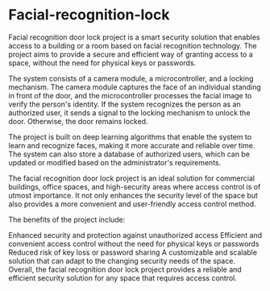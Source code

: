 # Facial-recognition-lock
Facial recognition door lock project is a smart security solution that enables access to a building or a room based on facial recognition technology.
The project aims to provide a secure and efficient way of granting access to a space, without the need for physical keys or passwords.

The system consists of a camera module, a microcontroller, and a locking mechanism. The camera module captures the face of an individual standing in front of the door, and the microcontroller processes the facial image to verify the person's identity. If the system recognizes the person as an authorized user, it sends a signal to the locking mechanism to unlock the door. Otherwise, the door remains locked.

The project is built on deep learning algorithms that enable the system to learn and recognize faces, making it more accurate and reliable over time. The system can also store a database of authorized users, which can be updated or modified based on the administrator's requirements.

The facial recognition door lock project is an ideal solution for commercial buildings, office spaces, and high-security areas where access control is of utmost importance. It not only enhances the security level of the space but also provides a more convenient and user-friendly access control method.

The benefits of the project include:

Enhanced security and protection against unauthorized access
Efficient and convenient access control without the need for physical keys or passwords
Reduced risk of key loss or password sharing
A customizable and scalable solution that can adapt to the changing security needs of the space.
Overall, the facial recognition door lock project provides a reliable and efficient security solution for any space that requires access control.
